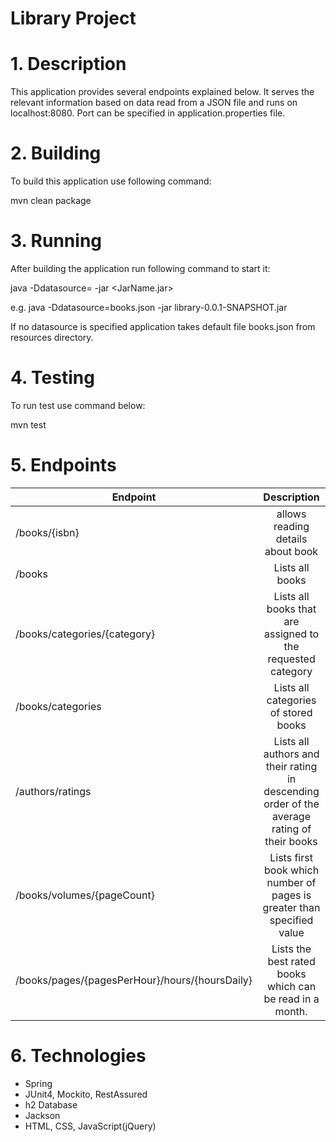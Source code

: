 # Library Project
# 1. Description
This application provides several endpoints explained below. It serves the relevant information based on data read from a JSON file and runs on localhost:8080. Port can be specified in application.properties file.
# 2. Building
To build this application use following command:

mvn clean package 

# 3. Running
After building the application run following command to start it:

java -Ddatasource=<JsonFileName> -jar <JarName.jar>
  
e.g. java -Ddatasource=books.json -jar library-0.0.1-SNAPSHOT.jar
 
 If no datasource is specified application takes default file books.json from resources directory.
 
  # 4. Testing
  To run test use command below:
  
  mvn test
  
  # 5. Endpoints
| Endpoint | Description  |
| ------------- |:-------------:|
| /books/{isbn}      | allows reading details about book |
| /books | Lists all books |
| /books/categories/{category}      |   Lists all books that are assigned to the requested category    |
| /books/categories | Lists all categories of stored books |
| /authors/ratings |  Lists all authors and their rating in descending order of the average rating of their books     |
| /books/volumes/{pageCount} |  Lists first book which number of pages is greater than specified value     |
| /books/pages/{pagesPerHour}/hours/{hoursDaily} | Lists the best rated books which can be read in a month. |
  
  # 6. Technologies
  - Spring
  - JUnit4, Mockito, RestAssured
  - h2 Database
  - Jackson
  - HTML, CSS, JavaScript(jQuery)
  
  